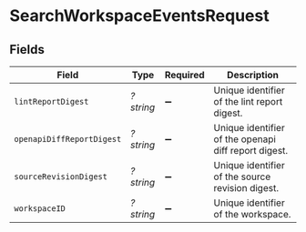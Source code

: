 # SearchWorkspaceEventsRequest


## Fields

| Field                                                | Type                                                 | Required                                             | Description                                          |
| ---------------------------------------------------- | ---------------------------------------------------- | ---------------------------------------------------- | ---------------------------------------------------- |
| `lintReportDigest`                                   | *?string*                                            | :heavy_minus_sign:                                   | Unique identifier of the lint report digest.         |
| `openapiDiffReportDigest`                            | *?string*                                            | :heavy_minus_sign:                                   | Unique identifier of the openapi diff report digest. |
| `sourceRevisionDigest`                               | *?string*                                            | :heavy_minus_sign:                                   | Unique identifier of the source revision digest.     |
| `workspaceID`                                        | *?string*                                            | :heavy_minus_sign:                                   | Unique identifier of the workspace.                  |